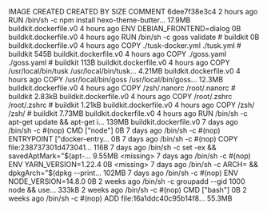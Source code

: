 IMAGE               CREATED             CREATED BY                                      SIZE                COMMENT
6dee7f38e3c4        2 hours ago         RUN /bin/sh -c npm install hexo-theme-butter…   17.9MB              buildkit.dockerfile.v0
<missing>           4 hours ago         ENV DEBIAN_FRONTEND=dialog                      0B                  buildkit.dockerfile.v0
<missing>           4 hours ago         RUN /bin/sh -c goss validate # buildkit         0B                  buildkit.dockerfile.v0
<missing>           4 hours ago         COPY ./tusk-docker.yml ./tusk.yml # buildkit    545B                buildkit.dockerfile.v0
<missing>           4 hours ago         COPY ./goss.yaml ./goss.yaml # buildkit         113B                buildkit.dockerfile.v0
<missing>           4 hours ago         COPY /usr/local/bin/tusk /usr/local/bin/tusk…   4.21MB              buildkit.dockerfile.v0
<missing>           4 hours ago         COPY /usr/local/bin/goss /usr/local/bin/goss…   12.3MB              buildkit.dockerfile.v0
<missing>           4 hours ago         COPY /zsh/.nanorc /root/.nanorc # buildkit      2.83kB              buildkit.dockerfile.v0
<missing>           4 hours ago         COPY /root/.zshrc /root/.zshrc # buildkit       1.21kB              buildkit.dockerfile.v0
<missing>           4 hours ago         COPY /zsh/ /zsh/ # buildkit                     7.73MB              buildkit.dockerfile.v0
<missing>           4 hours ago         RUN /bin/sh -c apt-get update &&   apt-get i…   139MB               buildkit.dockerfile.v0
<missing>           7 days ago          /bin/sh -c #(nop)  CMD ["node"]                 0B
<missing>           7 days ago          /bin/sh -c #(nop)  ENTRYPOINT ["docker-entry…   0B
<missing>           7 days ago          /bin/sh -c #(nop) COPY file:238737301d473041…   116B
<missing>           7 days ago          /bin/sh -c set -ex   && savedAptMark="$(apt-…   9.55MB
<missing>           7 days ago          /bin/sh -c #(nop)  ENV YARN_VERSION=1.22.4      0B
<missing>           7 days ago          /bin/sh -c ARCH= && dpkgArch="$(dpkg --print…   102MB
<missing>           7 days ago          /bin/sh -c #(nop)  ENV NODE_VERSION=14.8.0      0B
<missing>           2 weeks ago         /bin/sh -c groupadd --gid 1000 node   && use…   333kB
<missing>           2 weeks ago         /bin/sh -c #(nop)  CMD ["bash"]                 0B
<missing>           2 weeks ago         /bin/sh -c #(nop) ADD file:16a1ddc40c95b14f8…   55.3MB
